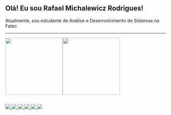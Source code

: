 ## Olá! Eu sou Rafael Michalewicz Rodrigues!
Atualmente, sou estudante de Análise e Desenvolvimento de Sistemas na Fatec
<hr>

<div align="left">
  <a href="https:/beacons.ai/Michalewicz">
  <img height="180px" src="https://github-readme-stats.vercel.app/api?username=Michalewicz&show_icons=true&theme=algolia&count_private=true"/><img height="180px" src="https://github-readme-stats.vercel.app/api/top-langs/?username=Michalewicz&layout=compact&theme=algolia"/>
</div>

##

<div align="left">
  <img  height="auto-height" width="auto-width" src="https://img.shields.io/badge/Java-ED8B00?style=for-the-badge&logo=openjdk&logoColor=white"/>
  <img  height="auto-height" width="auto-width" src="https://img.shields.io/badge/C%2B%2B-00599C?style=for-the-badge&logo=c%2B%2B&logoColor=white"/>
  <img  height="auto-height" width="auto-width" src="https://img.shields.io/badge/HTML-239120?style=for-the-badge&logo=html5&logoColor=white"/>
  <img  height="auto-height" width="auto-width" src="https://img.shields.io/badge/PHP-777BB4?style=for-the-badge&logo=php&logoColor=white"/>
  <img  height="auto-height" width="auto-width" src="https://img.shields.io/badge/MySQL-00000F?style=for-the-badge&logo=mysql&logoColor=white"/>
  <img  height="auto-height" width="auto-width" src="https://img.shields.io/badge/JavaScript-323330?style=for-the-badge&logo=javascript&logoColor=F7DF1E"/>
</div>

